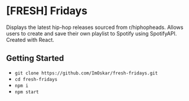 # [FRESH] Fridays

Displays the latest hip-hop releases sourced from r/hiphopheads. Allows users to create and save their own playlist to Spotify using SpotifyAPI. Created with React.  

## Getting Started
- `git clone https://github.com/ImOskar/fresh-fridays.git`
- `cd fresh-fridays`
- `npm i`
- `npm start`

